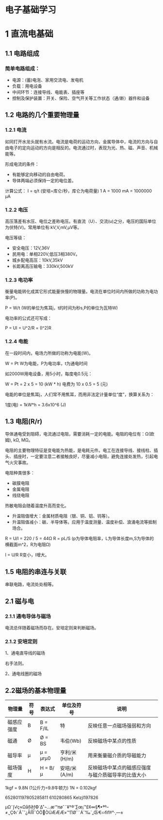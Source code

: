 # 电子基础学习

# 1 直流电基础

## 1.1 电路组成

### 简单电路组成：

* 电源：(蓄)电沲、家用交流电、发电机
* 负载：用电设备  
* 中间环节：连接导线、电能表、插座等  
* 控制及保护装置：开关、保险、空气开关等工作状态（通/断）器件和设备

## 1.2 电路的几个重要物理量

### 1.2.1 电流

如同打开水龙头就有水流。电流是电荷的运动方向，金属导体中，电流的方向与自由电子的定向运动的方向是相反的。电流通过时，表现为光、热、磁、声音、机械能等。

形成电流的条件：

* 有能够定向移动的自由电荷。
* 导体两端必须保持一定的电位差。

计算公式：
I = q/t (安培=库仑/秒，库仑为电荷量)
1 A = 1000 mA = 1000000 µA

### 1.2.2 电压

高压落差有水压、电位之差称电压。有直流（U）、交流(u)之分，电压的国际单位为伏特(V)。常用单位有:kV,V,mV,µV等。

电压等级：

* 安全电压：12V,36V
* 民用电：单相220V,低压3相380V。
* 城乡配电高压：10kV,35kV
* 长距离高压输电：330kV,500kV

### 1.2.3 电功率

衡量电能转化成其它形式能量快慢的物理量。电流在单位时间内所做的功称为电功率(P)。

P = W/t (W的单位为焦耳j，t的时间为秒s,P的单位为瓦特W)

电功率的公式还可写成：

P = UI = U^2/R = (I^2)R


### 1.2.4 电能

在一段时间内，电场力所做的功称为电能(W)。

W = Pt  W为电能，P为电功率，t为通电时间

如2000W用电设备，用5小时，每度电0.5元：

W = Pt = 2 x 5 = 10 (kW * h)
电费为 10 x 0.5 = 5 (元)

电能的单位是焦耳j，人们常不用焦耳，而用非法定计量单位“度”，换算关系为：

1度(电) = 1kW*h = 3.6x10^6 (J)

## 1.3 电阻(R/r)

导体通电受到阻碍，电流通过电阻，需要消耗一定的电能。电阻的电位有：Ω(欧姆), kΩ, MΩ。

电阻的主要物理特征是变电能为热能，是电耗元件。电工在连接导线、接线柱、插头、插座时，一定要注意二者接触良好，尽量减小电阻，避免连接处发热，引起电气火灾事故。

电阻种类很多：

* 碳膜电阻
* 金属电阻
* 线绕电阻


热敏电阻会随着温度升高而变化。

* 升温阻值增大：金属材质电阻（银、铜、铝、钨等）。
* 升温阻值减小：碳、半导体等。应用于温度测量、温度补偿、浪涌电流等抵制场合。

R = U/I = 220 / 5 = 44Ω
R = pL/S (p为导体电阻率，L为导体长度m,S为导体的横截面m^2，R为电阻Ω)

I = U/R  R变小，I增大。
 
## 1.5 电阻的串连与关联

串联电路，电流处处相等。




## 2.1 磁与电

### 2.1.1 通电导体与磁场

电流总伴随着磁场而存在。安培定则来判断磁场。

### 2.1.2 安培定则

1、通电直导线的磁场

右手法则。

2、通电线圈的磁场

## 2.2磁场的基本物理量


   物理量 |   符号   | 表达式 | 单位及符号 | 说明 
-------- | ----- | ----- | ------   | ------- 
磁感应强度 | B | B = F/IL| 特 | 反映任意一点磁场强弱和方向 
磁通 | Ø | Ø = BS  | 韦伯(Wb) | 反映磁场中某点的性质
磁导率 | µ | µ = µrµ0 | 亨利/米 (H/m) | 用来衡量磁介质的导磁能力
磁场强度 | H | H = B/µ | 安培/米 (A/m) | 反映磁场中某点的磁感应强度与磁介质磁导率的比值大小

1kgf = 9.8N (1公斤力=9.8牛顿力)
1N = 0.102kgf




652801197805285811
610280865
Kelzjl197826


 
 
 
 
µΩ˜∫√ç≈Ωåß∂ƒ©˙∆˚¬…æ‘“πøˆ¨¥†®´∑œ¡™£¢∞§¶•ªº–≠¸˛Ç◊ı˜Â¯˘¿ÅÍÎÏ˝ÓÔÒÚÆÆÆ»’”∏Øˆ¨Áˇ‰´„Œ⁄€‹›ﬁﬂ‡°·‚—±

